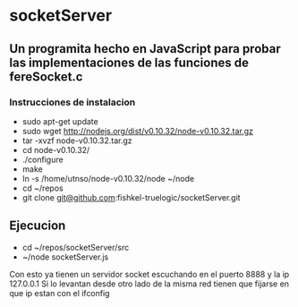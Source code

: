 socketServer
============

## Un programita hecho en JavaScript para probar las implementaciones de las funciones de fereSocket.c

### Instrucciones de instalacion

* sudo apt-get update
* sudo wget http://nodejs.org/dist/v0.10.32/node-v0.10.32.tar.gz
* tar -xvzf node-v0.10.32.tar.gz
* cd node-v0.10.32/
* ./configure
* make
* ln -s /home/utnso/node-v0.10.32/node ~/node
* cd ~/repos
* git clone git@github.com:fishkel-truelogic/socketServer.git

## Ejecucion

* cd ~/repos/socketServer/src
* ~/node socketServer.js

Con esto ya tienen un servidor socket escuchando en el puerto 8888 y la ip 127.0.0.1
Si lo levantan desde otro lado de la misma red tienen que fijarse en que ip estan con el ifconfig



